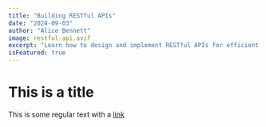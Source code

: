 ```yaml
---
title: "Building RESTful APIs"
date: "2024-09-03"
author: "Alice Bennett"
image: restful-api.avif
excerpt: "Learn how to design and implement RESTful APIs for efficient web development."
isFeatured: true
---
```


# This is a title

This is some regular text with a [link](https://google.com)
